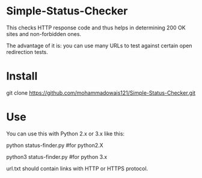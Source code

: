 # Simple-Status-Checker
This checks HTTP response code and thus helps in determining 200 OK sites and non-forbidden ones.

The advantage of it is: you can use many URLs to test against certain open redirection tests.
# Install

git clone https://github.com/mohammadowais121/Simple-Status-Checker.git


# Use

You can use this with Python 2.x or 3.x like this:

python status-finder.py #for python2.X

python3 status-finder.py #for python 3.x

url.txt should contain links with HTTP or HTTPS protocol.



